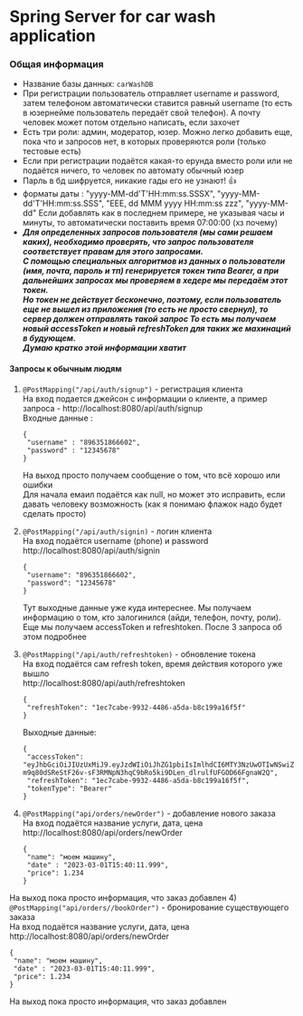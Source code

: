 ﻿# Spring Server for car wash application
### Общая информация
- Название базы данных: ```carWashDB```
- При регистрации пользователь отправляет username и password, затем телефоном автоматически ставится равный username (то есть в юзернейме пользователь передаёт свой телефон). А почту человек может потом отдельно написать, если захочет
- Есть три роли: админ, модератор, юзер. Можно легко добавить еще, пока что и запросов нет, в которых проверяются роли (только тестовые есть)
- Если при регистрации подаётся какая-то ерунда вместо роли или не подаётся ничего, то человек по автомату обычный юзер
- Парль в бд шифруется, никакие гады его не узнают! :+1:
- форматы даты : "yyyy-MM-dd'T'HH:mm:ss.SSSX", "yyyy-MM-dd'T'HH:mm:ss.SSS", "EEE, dd MMM yyyy HH:mm:ss zzz", "yyyy-MM-dd" Если добавлять как в последнем примере, не указывая часы и минуты, то автоматически поставить время 07:00:00 (хз почему)
- ***Для определенных запросов пользователя (мы сами решаем каких), необходимо проверять, что запрос пользователя соответствует правам для этого запросами.\
С помощью специальных алгоритмов из данных о пользователи (имя, почта, пароль и тп) генерируется токен типа Bearer, а при дальнейших запросах мы проверяем в хедере мы передаём этот токен.\
Но токен не действует бесконечно, поэтому, если пользователь еще не вышел из приложения (то есть не просто свернул), то сервер должен отправлять такой запрос
То есть мы получаем новый accessToken и новый refreshToken для таких же махинаций в будующем.\
Думаю кратко этой информации хватит***

#### Запросы к обычным людям
1) ```@PostMapping("/api/auth/signup")``` - регистрация клиента\
На вход подается джейсон с информации о клиенте, а пример запроса - http://localhost:8080/api/auth/signup \
Входные данные : 
   ```
   {
    "username" : "896351866602",
    "password" : "12345678"
   }
   ``` 
   На выход просто получаем сообщение о том, что всё хорошо или ошибки\
   Для начала емаил подаётся как null, но может это исправить, если давать человеку возможность (как я понимаю флажок надо будет сделать просто)

2) ```@PostMapping("/api/auth/signin)``` - логин клиента\
На вход подаётся username (phone) и password\
   http://localhost:8080/api/auth/signin   
   ```
   {
    "username": "896351866602",
    "password": "12345678"
   }
   ```
   Тут выходные данные уже куда интереснее. Мы получаем информацию о том, кто залогинился (айди, телефон, почту, роли).\
   Еще мы получаем accessToken и refreshtoken. После 3 запроса об этом подробнее
3) ```@PostMapping("/api/auth/refreshtoken)``` - обновление токена\
На вход подаётся сам refresh token, время действия которого уже вышло\
   http://localhost:8080/api/auth/refreshtoken  
   ```
   {
    "refreshToken": "1ec7cabe-9932-4486-a5da-b8c199a16f5f"
   }
   ```
   Выходные данные: 
   ```
   {
    "accessToken": "eyJhbGciOiJIUzUxMiJ9.eyJzdWIiOiJhZG1pbiIsImlhdCI6MTY3NzUwOTIwNSwiZXhwIjoxNjc3NTA5MjY1fQ.zuqA9WYYKrcBi4HcJxwkTE4y-m9q80dSReStF26v-sF3RMNpN3hqC9bRo5ki9DLen_dlrulfUFGOD66FgnaW2Q",
    "refreshToken": "1ec7cabe-9932-4486-a5da-b8c199a16f5f",
    "tokenType": "Bearer"
   }
   ```
4) ```@PostMapping("api/orders/newOrder")``` - добавление нового заказа\
На вход подаётся название услуги, дата, цена\
   http://localhost:8080/api/orders/newOrder 
   ```
   {
    "name": "моем машину",
    "date" : "2023-03-01T15:40:11.999",
    "price": 1.234
   }
   ```
На выход пока просто информация, что заказ добавлен
4) ```@PostMapping("api/orders//bookOrder")``` - бронирование существующего заказа\
На вход подаётся название услуги, дата, цена\
   http://localhost:8080/api/orders/newOrder 
   ```
   {
    "name": "моем машину",
    "date" : "2023-03-01T15:40:11.999",
    "price": 1.234
   }
   ```
На выход пока просто информация, что заказ добавлен
